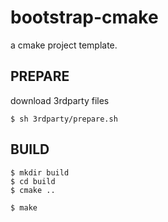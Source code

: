 # bootstrap-cmake

a cmake project template.

## PREPARE

download 3rdparty files

```
$ sh 3rdparty/prepare.sh
```

## BUILD

```
$ mkdir build
$ cd build
$ cmake ..

$ make
```


